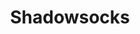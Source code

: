 ---
layout: home

title: Shadowsocks
titleTemplate: A fast tunnel proxy that helps you bypass firewalls.

hero:
  name: Shadowsocks
  text: A fast tunnel proxy that helps you bypass firewalls
  actions:
    - theme: brand
      text: Get Started
      link: /guide/getting-started
    - theme: alt
      text: View on GitHub
      link: https://github.com/shadowsocks

features:
  - title: "Super Fast"
    details: Bleeding edge techniques using Asynchronous I/O and Event-driven programming.
  - title: Flexible Encryption
    details: Secured with industry level encryption algorithm. Flexible to support custom algorithms.
  - title: Mobile Ready
    details: Optimized for mobile device and wireless network, without any keep-alive connections.
  - title: Cross Platform
    details: Available on most platforms, including Windows, Linux, Mac, Android, iOS, and OpenWRT.
  - title: Open Source
    details: Totally free and open source. A worldwide community devoted to deliver bug-free code and long-term support.
---